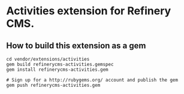 # Activities extension for Refinery CMS.

## How to build this extension as a gem

    cd vendor/extensions/activities
    gem build refinerycms-activities.gemspec
    gem install refinerycms-activities.gem

    # Sign up for a http://rubygems.org/ account and publish the gem
    gem push refinerycms-activities.gem